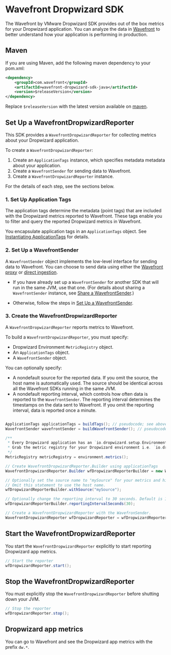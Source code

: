 # Wavefront Dropwizard SDK 

The Wavefront by VMware Dropwizard SDK provides out of the box metrics for your Dropwizard application. You can analyze the data in [Wavefront](https://www.wavefront.com) to better understand how your application is performing in production.

## Maven
If you are using Maven, add the following maven dependency to your pom.xml:
```xml
<dependency>
    <groupId>com.wavefront</groupId>
    <artifactId>wavefront-dropwizard-sdk-java</artifactId>
    <version>$releaseVersion</version>
</dependency>
```

Replace `$releaseVersion` with the latest version available on [maven](http://search.maven.org/#search%7Cga%7C1%7Cwavefront-dropwizard-sdk-java).

## Set Up a WavefrontDropwizardReporter
This SDK provides a `WavefrontDropwizardReporter` for collecting metrics about your Dropwizard application.

To create a `WavefrontDropwizardReporter`:
1. Create an `ApplicationTags` instance, which specifies metadata metadata about your application.
2. Create a `WavefrontSender` for sending data to Wavefront.
3. Create a `WavefrontDropwizardReporter` instance.

For the details of each step, see the sections below.

### 1. Set Up Application Tags

The application tags determine the metadata (point tags) that are included with the Dropwizard metrics reported to Wavefront. These tags enable you to filter and query the reported Dropwizard metrics in Wavefront.

You encapsulate application tags in an `ApplicationTags` object.
See [Instantiating ApplicationTags](https://github.com/wavefrontHQ/wavefront-sdk-java/blob/master/docs/apptags.md) for details.

### 2. Set Up a WavefrontSender

A `WavefrontSender` object implements the low-level interface for sending data to Wavefront. You can choose to send data using either the [Wavefront proxy](https://docs.wavefront.com/proxies.html) or [direct ingestion](https://docs.wavefront.com/direct_ingestion.html).

* If you have already set up a `WavefrontSender` for another SDK that will run in the same JVM, use that one.  (For details about sharing a `WavefrontSender` instance, see [Share a WavefrontSender](https://github.com/wavefrontHQ/wavefront-sdk-java/blob/master/docs/sender.md#share-a-wavefrontsender).)

* Otherwise, follow the steps in [Set Up a WavefrontSender](https://github.com/wavefrontHQ/wavefront-sdk-java/blob/master/docs/sender.md#set-up-a-wavefrontsender).


### 3. Create the WavefrontDropwizardReporter
A `WavefrontDropwizardReporter` reports metrics to Wavefront.

To build a `WavefrontDropwizardReporter`, you must specify:
* Dropwizard Environment `MetricRegistry` object.
* An `ApplicationTags` object.
* A `WavefrontSender` object.

You can optionally specify:
* A nondefault source for the reported data. If you omit the source, the host name is automatically used. The source should be identical across all the Wavefront SDKs running in the same JVM.
* A nondefault reporting interval, which controls how often data is reported to the `WavefrontSender`. The reporting interval determines the timestamps on the data sent to Wavefront. If you omit the reporting interval, data is reported once a minute.

```java

ApplicationTags applicationTags = buildTags(); // pseudocode; see above
WavefrontSender wavefrontSender = buildWavefrontSender(); // pseudocode; see above

/**
 * Every Dropwizard application has an `io.dropwizard.setup.Environment` instance.
 * Grab the metric registry for your Dropwizard environment i.e. `io.dropwizard.setup.Environment.metrics()`
 */
MetricRegistry metricRegistry = environment.metrics();

// Create WavefrontDropwizardReporter.Builder using applicationTags
WavefrontDropwizardReporter.Builder wfDropwizardReporterBuilder = new WavefrontDropwizardReporter.Builder(metricRegistry, applicationTags);

// Optionally set the source name to "mySource" for your metrics and histograms.
// Omit this statement to use the host name.
wfDropwizardReporterBuilder.withSource("mySource");

// Optionally change the reporting interval to 30 seconds. Default is 1 minute.
wfDropwizardReporterBuilder.reportingIntervalSeconds(30);

// Create a WavefrontDropwizardReporter with the WavefronSender.
WavefrontDropwizardReporter wfDropwizardReporter = wfDropwizardReporterBuilder.build(wavefrontSender);
```

## Start the WavefrontDropwizardReporter
You start the `WavefrontDropwizardReporter` explicitly to start reporting Dropwizard app metrics.

```java
// Start the reporter
wfDropwizardReporter.start();
```

## Stop the WavefrontDropwizardReporter
You must explicitly stop the `WavefrontDropwizardReporter` before shutting down your JVM.

```java
// Stop the reporter
wfDropwizardReporter.stop();
```

## Dropwizard app metrics

You can go to Wavefront and see the Dropwizard app metrics with the prefix `dw.*`.
